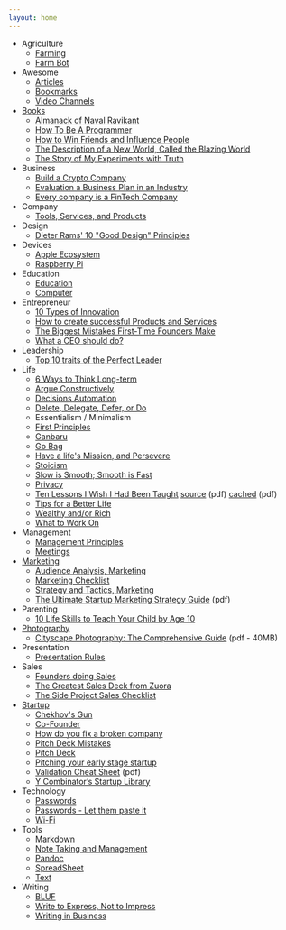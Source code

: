 ```yaml
---
layout: home
---
```


- Agriculture
  + [Farming](/agriculture/farming/)
  + [Farm Bot](/agriculture/farm-bot/)
- Awesome
  - [Articles](/awesome/articles/)
  - [Bookmarks](/awesome/bookmarks/)
  - [Video Channels](/awesome/video/)
- [Books](/books/)
  - [Almanack of Naval Ravikant](/books/almanack-of-naval-ravikant/)
  - [How To Be A Programmer](/books/how-to-be-a-programmer/)
  - [How to Win Friends and Influence People](/books/how-to-win-friends-and-influence-people/)
  - [The Description of a New World, Called the Blazing World](/books/the-description-of-a-new-world-called-the-blazing-world/)
  - [The Story of My Experiments with Truth](/books/the-story-of-my-experiments-with-truth/)
- Business
  + [Build a Crypto Company](/business/crypto/)
  + [Evaluation a Business Plan in an Industry](/business/evaluation-a-business-plan-in-an-industry/)
  + [Every company is a FinTech Company](/business/every-company-is-a-fintech-company/)
- Company
  - [Tools, Services, and  Products](/company/tools-services-products/)
- Design
  + [Dieter Rams' 10 "Good Design" Principles](/design/dieter-rams-good-design/)
- Devices
  - [Apple Ecosystem](/devices/apple-ecosystem/)
  - [Raspberry Pi](/devices/raspberry-pi/)
- Education
  - [Education](/education/education/)
  - [Computer](/education/computer/)
- Entrepreneur
  + [10 Types of Innovation](/entrepreneur/10-types-of-innovation/)
  + [How to create successful Products and Services](/entrepreneur/how-to-create-successful-products-and-services/)
  + [The Biggest Mistakes First-Time Founders Make](/entrepreneur/the-biggest-mistakes-first-time-founders-make/)
  + [What a CEO should do?](/entrepreneur/CEO-job-to-do/)
- Leadership
  - [Top 10 traits of the Perfect Leader](/leadership/top-10-traits-of-the-perfect-leader/)
- Life
  - [6 Ways to Think Long-term](/life/6-ways-to-think-long-term/)
  - [Argue Constructively](/life/argue-constructively/)
  - [Decisions Automation](/life/decisions-automation/)
  - [Delete, Delegate, Defer, or Do](/life/dddd/)
  - Essentialism / Minimalism
  - [First Principles](/life/first-principles/)
  - [Ganbaru](/life/ganbaru/)
  - [Go Bag](/life/go-bag/)
  - [Have a life's Mission, and Persevere](/life/have-a-life-mission-and-persevere/)
  - [Stoicism](/life/stoicism/)
  - [Slow is Smooth; Smooth is Fast](/life/slow-is-smooth-and-smooth-is-fast/)
  - [Privacy](/life/privacy/)
  - [Ten Lessons I Wish I Had Been Taught](/life/10-lessons-i-wish-i-had-been-taught/) [source](https://www.ams.org/notices/199701/comm-rota.pdf) (pdf) [cached](/life/10-lessons-i-wish-i-had-been-taught.pdf) (pdf)
  - [Tips for a Better Life](/life/tips-for-a-better-life/)
  - [Wealthy and/or Rich](/life/wealthy-rich/)
  - [What to Work On](/life/what-to-work-on/)
- Management
  - [Management Principles](/management/management-principles/)
  - [Meetings](/management/meetings/)
- [Marketing](/marketing/)
  + [Audience Analysis, Marketing](/marketing/marketing-audience-analysis/)
  + [Marketing Checklist](/marketing/marketing-checklist/)
  + [Strategy and Tactics, Marketing](/marketing/marketing-strategy-tactics/)
  + [The Ultimate Startup Marketing Strategy Guide](/marketing/ultimate-startup-marketing-strategy-guide.pdf/) (pdf)
- Parenting
  - [10 Life Skills to Teach Your Child by Age 10](/parenting/10-life-skills-to-teach-your-child-by-age-10/)
- [Photography](/photography/photography/)
  - [Cityscape Photography: The Comprehensive Guide](/photography/cityscape-photography-guide.pdf) (pdf - 40MB)
- Presentation
  - [Presentation Rules](/presentation/presentation-rules/)
- Sales
  + [Founders doing Sales](/sales/sales-by-founders/)
  + [The Greatest Sales Deck from Zuora](/sales/the-greatest-sales-deck-from-zuora/)
  + [The Side Project Sales Checklist](/sales/the-side-project-sales-checklist/)
- [Startup](/startup/)
  + [Chekhov's Gun](/startup/chekhovs-gun/)
  + [Co-Founder](/startup/co-founder/)
  + [How do you fix a broken company](/startup/how-do-you-fix-a-broken-company/)
  + [Pitch Deck Mistakes](/startup/pitch-deck-mistakes/)
  + [Pitch Deck](/startup/pitch-deck/)
  + [Pitching your early stage startup](/startup/pitching-your-early-stage-startup/)
  + [Validation Cheat Sheet](/startup/validation-cheat-sheet.pdf) (pdf)
  + [Y Combinator’s Startup Library](/startup/ycombinator-startup-library/)
- Technology
  - [Passwords](/technology/passwords/)
  - [Passwords - Let them paste it](/technology/passwords-paste/)
  - [Wi-Fi](/technology/wi-fi/)
- Tools
  - [Markdown](/tools/markdown/)
  - [Note Taking and Management](/tools/note-taking-and-management/)
  - [Pandoc](/tools/pandoc/)
  - [SpreadSheet](/tools/spreadsheet/)
  - [Text](/tools/text/)
- Writing
  + [BLUF](/writing/bluf/)
  + [Write to Express, Not to Impress](/writing/write-to-express-not-to-impress/)
  + [Writing in Business](/writing/writing-business/)
